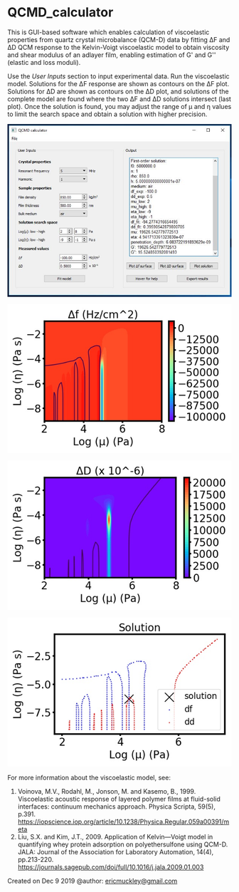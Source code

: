 # QCMD_calculator

This is GUI-based software which enables calculation of
viscoelastic properties from quartz crystal microbalance (QCM-D) data by
fitting ΔF and ΔD QCM response to the
Kelvin-Voigt viscoelastic model to obtain viscosity and shear modulus of
an adlayer film, enabling estimation of G' and G'' (elastic and loss moduli).

Use the *User Inputs* section to input experimental data. Run the
viscoelastic model. Solutions for the ΔF response are shown as contours on the ΔF plot.
 Solutions for ΔD are shown as contours on the ΔD plot, and solutions of the complete model
 are found where the two ΔF and ΔD solutions intersect (last plot). Once the solution is found, you may adjust
the range of μ and η values to limit the search space and obtain
a solution with higher precision.  

![](UI.JPG)

![](df_surface.JPG)

![](dD_surface.JPG)

![](Solution.JPG)





For more information about the viscoelastic model, see:
1.   Voinova, M.V., Rodahl, M., Jonson, M. and Kasemo, B., 1999. Viscoelastic
acoustic response of layered polymer films at fluid-solid interfaces:
continuum mechanics approach. Physica Scripta, 59(5), p.391.
https://iopscience.iop.org/article/10.1238/Physica.Regular.059a00391/meta
2.   Liu, S.X. and Kim, J.T., 2009. Application of Kelvin—Voigt model in
quantifying whey protein adsorption on polyethersulfone using QCM-D.
JALA: Journal of the Association for Laboratory Automation, 14(4),
pp.213-220.
https://journals.sagepub.com/doi/full/10.1016/j.jala.2009.01.003

Created on Dec 9 2019
@author: ericmuckley@gmail.com
